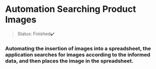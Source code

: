 # Automation Searching Product Images

> Status: Finished✔️

### Automating the insertion of images into a spreadsheet, the application searches for images according to the informed data, and then places the image in the spreadsheet.

